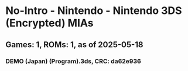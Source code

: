 # No-Intro - Nintendo - Nintendo 3DS (Encrypted) MIAs
## Games: 1, ROMs: 1, as of 2025-05-18

### DEMO (Japan) (Program).3ds, CRC: da62e936
